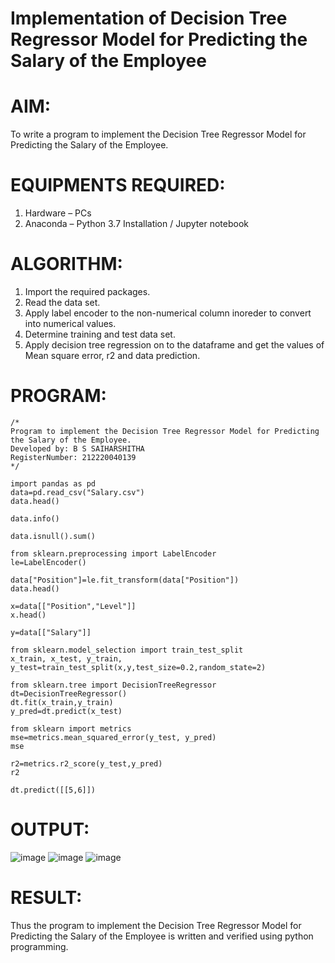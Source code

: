 # Implementation of Decision Tree Regressor Model for Predicting the Salary of the Employee

# AIM:
To write a program to implement the Decision Tree Regressor Model for Predicting the Salary of the Employee.
# EQUIPMENTS REQUIRED:
1. Hardware – PCs
2. Anaconda – Python 3.7 Installation / Jupyter notebook

# ALGORITHM:
1. Import the required packages.
2. Read the data set.
3. Apply label encoder to the non-numerical column inoreder to convert into numerical values.
4. Determine training and test data set.
5. Apply decision tree regression on to the dataframe and get the values of Mean square error, r2 and data prediction.

# PROGRAM:
```
/*
Program to implement the Decision Tree Regressor Model for Predicting the Salary of the Employee.
Developed by: B S SAIHARSHITHA
RegisterNumber: 212220040139
*/
```

```
import pandas as pd
data=pd.read_csv("Salary.csv")
data.head()

data.info()

data.isnull().sum()

from sklearn.preprocessing import LabelEncoder
le=LabelEncoder()

data["Position"]=le.fit_transform(data["Position"])
data.head()

x=data[["Position","Level"]]
x.head()

y=data[["Salary"]]

from sklearn.model_selection import train_test_split
x_train, x_test, y_train, y_test=train_test_split(x,y,test_size=0.2,random_state=2)

from sklearn.tree import DecisionTreeRegressor
dt=DecisionTreeRegressor()
dt.fit(x_train,y_train)
y_pred=dt.predict(x_test)

from sklearn import metrics
mse=metrics.mean_squared_error(y_test, y_pred)
mse

r2=metrics.r2_score(y_test,y_pred)
r2

dt.predict([[5,6]])
```

# OUTPUT:
![image](https://user-images.githubusercontent.com/94619247/201926333-b3cbc987-43a2-48eb-ac0d-c36861e1fdd7.png)
![image](https://user-images.githubusercontent.com/94619247/201926377-efa3a037-a566-4857-8f4b-32dc9bce461e.png)
![image](https://user-images.githubusercontent.com/94619247/201926424-070a4974-64e7-4019-8ef6-e158eac5eee5.png)


# RESULT:
Thus the program to implement the Decision Tree Regressor Model for Predicting the Salary of the Employee is written and verified using python programming. 
